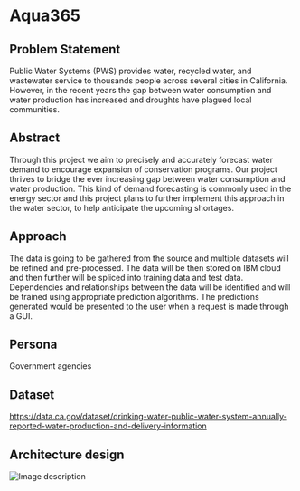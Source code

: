 # Aqua365

## Problem Statement
Public Water Systems (PWS) provides water, recycled water, and wastewater service to thousands people across several cities in California. However, in the recent years the gap between water consumption and water production has increased and droughts have plagued local communities.

## Abstract
Through this project we aim to precisely and accurately forecast water demand to encourage expansion of conservation programs. Our project thrives to bridge the ever increasing gap between water consumption and water production. This kind of demand forecasting is commonly used in the energy sector and this project plans to further implement this approach in the water sector, to help anticipate the upcoming shortages.

## Approach
The data is going to be gathered from the source and multiple datasets will be refined and pre-processed. The data will be then stored on IBM cloud and then further will be spliced into training data and test data. Dependencies and relationships between the data will be identified and will be trained using appropriate prediction algorithms. The predictions generated would be presented to the user when a request is made through a GUI. 

## Persona
Government agencies

## Dataset
https://data.ca.gov/dataset/drinking-water-public-water-system-annually-reported-water-production-and-delivery-information

## Architecture design
![Image description](https://github.com/SJSUSpring21/Team4/blob/main/272_Architecture_Diagram-2.jpeg)




